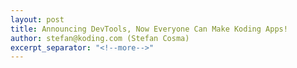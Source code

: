 ```yaml
---
layout: post
title: Announcing DevTools, Now Everyone Can Make Koding Apps!
author: stefan@koding.com (Stefan Cosma)
excerpt_separator: "<!--more-->"
---
```


